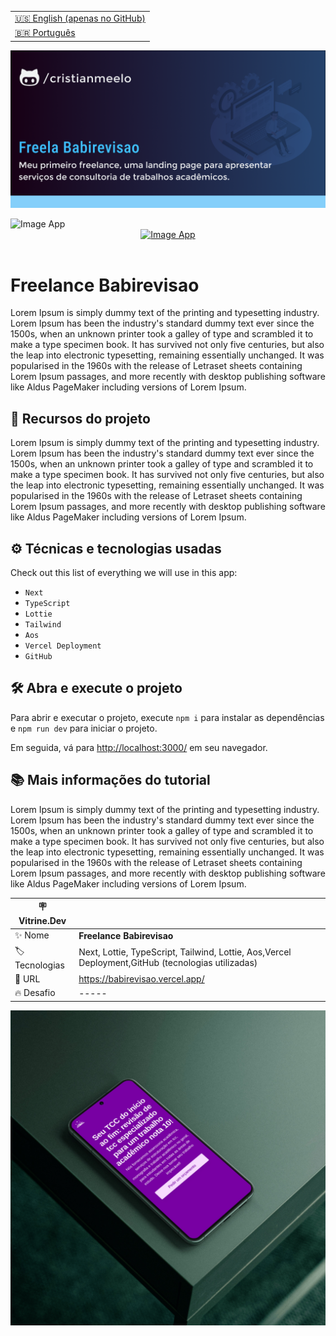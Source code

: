 <table align="right">
  <tr>
    <td>
      <a href="README-EN.md">🇺🇸 English (apenas no GitHub)</a>
    </td>
  </tr>
  <tr>
    <td>
      <a href="README.md">🇧🇷 Português</a>
    </td>
  </tr>
</table>

![](https://github.com/cristianmeelo/freelance-babirevisao/blob/main/thumbnail.png?raw=true)

<img src="mockup-animmated.gif" alt="Image App" >
<div align="center">
<a href="https://babirevisao.vercel.app/">
  <img src="https://img.shields.io/badge/-CONFIRA%20AQUI-red" alt="Image App" >
</a>
</div>

<br/>

# Freelance Babirevisao

Lorem Ipsum is simply dummy text of the printing and typesetting industry. Lorem Ipsum has been the industry's standard dummy text ever since the 1500s, when an unknown printer took a galley of type and scrambled it to make a type specimen book. It has survived not only five centuries, but also the leap into electronic typesetting, remaining essentially unchanged. It was popularised in the 1960s with the release of Letraset sheets containing Lorem Ipsum passages, and more recently with desktop publishing software like Aldus PageMaker including versions of Lorem Ipsum.

## 🔨 Recursos do projeto

Lorem Ipsum is simply dummy text of the printing and typesetting industry. Lorem Ipsum has been the industry's standard dummy text ever since the 1500s, when an unknown printer took a galley of type and scrambled it to make a type specimen book. It has survived not only five centuries, but also the leap into electronic typesetting, remaining essentially unchanged. It was popularised in the 1960s with the release of Letraset sheets containing Lorem Ipsum passages, and more recently with desktop publishing software like Aldus PageMaker including versions of Lorem Ipsum.

## ⚙️ Técnicas e tecnologias usadas

Check out this list of everything we will use in this app:

- `Next`
- `TypeScript`
- `Lottie`
- `Tailwind`
- `Aos`
- `Vercel Deployment`
- `GitHub`

## 🛠️ Abra e execute o projeto

Para abrir e executar o projeto, execute `npm i` para instalar as dependências e `npm run dev` para iniciar o projeto.

Em seguida, vá para <a href="http://localhost:3000/">http://localhost:3000/</a> em seu navegador.

## 📚 Mais informações do tutorial

Lorem Ipsum is simply dummy text of the printing and typesetting industry. Lorem Ipsum has been the industry's standard dummy text ever since the 1500s, when an unknown printer took a galley of type and scrambled it to make a type specimen book. It has survived not only five centuries, but also the leap into electronic typesetting, remaining essentially unchanged. It was popularised in the 1960s with the release of Letraset sheets containing Lorem Ipsum passages, and more recently with desktop publishing software like Aldus PageMaker including versions of Lorem Ipsum.

| :placard: Vitrine.Dev |                                                                                                   |
| --------------------- | ------------------------------------------------------------------------------------------------- |
| :sparkles: Nome       | **Freelance Babirevisao**                                                                         |
| :label: Tecnologias   | Next, Lottie, TypeScript, Tailwind, Lottie, Aos,Vercel Deployment,GitHub (tecnologias utilizadas) |
| :rocket: URL          | https://babirevisao.vercel.app/                                                                   |
| :fire: Desafio        | -----                                                                                             |

![](https://github.com/cristianmeelo/freelance-babirevisao/blob/main/thumbnail-mockup.png?raw=true#vitrinedev)
